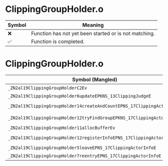 # ClippingGroupHolder.o
| Symbol | Meaning 
| ------------- | ------------- 
| :x: | Function has not yet been started or is not matching. 
| :white_check_mark: | Function is completed. 


# ClippingGroupHolder.o
| Symbol (Mangled) | Symbol (Demangled) | Decompiled? |
| ------------- |  ------------- | ------------- |
| `_ZN2al19ClippingGroupHolderC2Ev` | `al::ClippingGroupHolder::ClippingGroupHolder(void)` | :x: |
| `_ZN2al19ClippingGroupHolder6updateEPKNS_13ClippingJudgeE` | `al::ClippingGroupHolder::update(al::ClippingJudge const*)` | :x: |
| `_ZN2al19ClippingGroupHolder14createAndCountEPNS_17ClippingActorInfoE` | `al::ClippingGroupHolder::createAndCount(al::ClippingActorInfo *)` | :x: |
| `_ZN2al19ClippingGroupHolder12tryFindGroupEPKNS_17ClippingActorInfoE` | `al::ClippingGroupHolder::tryFindGroup(al::ClippingActorInfo const*)` | :x: |
| `_ZN2al19ClippingGroupHolder11allocBufferEv` | `al::ClippingGroupHolder::allocBuffer(void)` | :x: |
| `_ZN2al19ClippingGroupHolder12registerInfoEPNS_17ClippingActorInfoE` | `al::ClippingGroupHolder::registerInfo(al::ClippingActorInfo *)` | :x: |
| `_ZN2al19ClippingGroupHolder5leaveEPNS_17ClippingActorInfoE` | `al::ClippingGroupHolder::leave(al::ClippingActorInfo *)` | :x: |
| `_ZN2al19ClippingGroupHolder7reentryEPNS_17ClippingActorInfoE` | `al::ClippingGroupHolder::reentry(al::ClippingActorInfo *)` | :x: |
